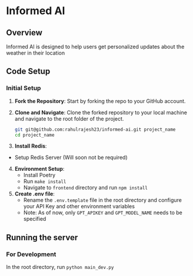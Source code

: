 # Informed AI

## Overview

Informed AI is designed to help users get personalized updates about the weather in their location

## Code Setup

### Initial Setup

1. **Fork the Repository**: Start by forking the repo to your GitHub account.
2. **Clone and Navigate**: Clone the forked repository to your local machine and navigate to the root folder of the project.

   ```bash
   git git@github.com:rahulrajesh23/informed-ai.git project_name
   cd project_name
   ```
3. **Install Redis**:
  - Setup Redis Server (Will soon not be required)
4. **Environment Setup**:
   - Install Poetry
   - Run `make install`
   - Navigate to `frontend` directory and run `npm install`
5. **Create .env file**:
   - Rename the `.env.template` file in the root directory and configure your API Key and other environment variables
   - Note: As of now, only `GPT_APIKEY` and `GPT_MODEL_NAME` needs to be specified

## Running the server

### For Development

In the root directory, run `python main_dev.py`
